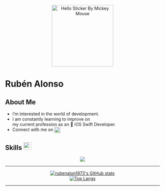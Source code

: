 <div align="center">
  <img src="https://github.com/rubenalon1973/AnimatedHand/blob/main/giphy.gif" alt="Hello Sticker By Mickey Mouse" width="200px">
</div>

# Rubén Alonso

## About Me
- I’m interested in the world of development.
- I am constantly learning to improve on  
my current profession as an  iOS Swift Developer.
- Connect with me on <a href="https://www.linkedin.com/in/ruben-alonso-munoz/" target="_blank">
  <img src="https://skillicons.dev/icons?i=linkedin" width="20" style="vertical-align:middle;" />
</a>



## Skills <img src="https://media2.giphy.com/media/QssGEmpkyEOhBCb7e1/giphy.gif?cid=ecf05e47a0n3gi1bfqntqmob8g9aid1oyj2wr3ds3mg700bl&rid=giphy.gif" width="25">
<p align="center">
  <a href="https://skillicons.dev">
    <img src="https://skillicons.dev/icons?i=swift,git,github,gitlab,postman,discord,figma,firebase,gmail,jenkins,notion,stackoverflow&perline=12" />
  </a>
</p>



















----------------------

<div align="center">
  <a href="https://github.com/rubenalon1973/github-readme-stats">
    <img src="https://github-readme-stats.vercel.app/api?username=rubenalon1973&show_icons=true&theme=radical&title_color=white&text_color=white&icon_color=white" alt="rubenalon1973's GitHub stats">
  </a>
</div>

<div align="center">
  <a href="https://github.com/rubenalon1973/github-readme-stats">
    <img src="https://github-readme-stats.vercel.app/api/top-langs/?username=rubenalon1973&layout=compact&theme=radical&title_color=white&text_color=white" alt="Top Langs">
  </a>
</div>

----------------------







